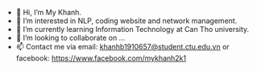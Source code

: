 - 👋 Hi, I’m My Khanh.
- 👀 I’m interested in NLP, coding website and network management.
- 🌱 I’m currently learning Information Technology at Can Tho university.
- 💞️ I’m looking to collaborate on ...
- 📫 Contact me via email: khanhb1910657@student.ctu.edu.vn or facebook: https://www.facebook.com/mykhanh2k1

<!---
ntmkhanh/ntmkhanh is a ✨ special ✨ repository because its `README.md` (this file) appears on your GitHub profile.
You can click the Preview link to take a look at your changes.
--->
